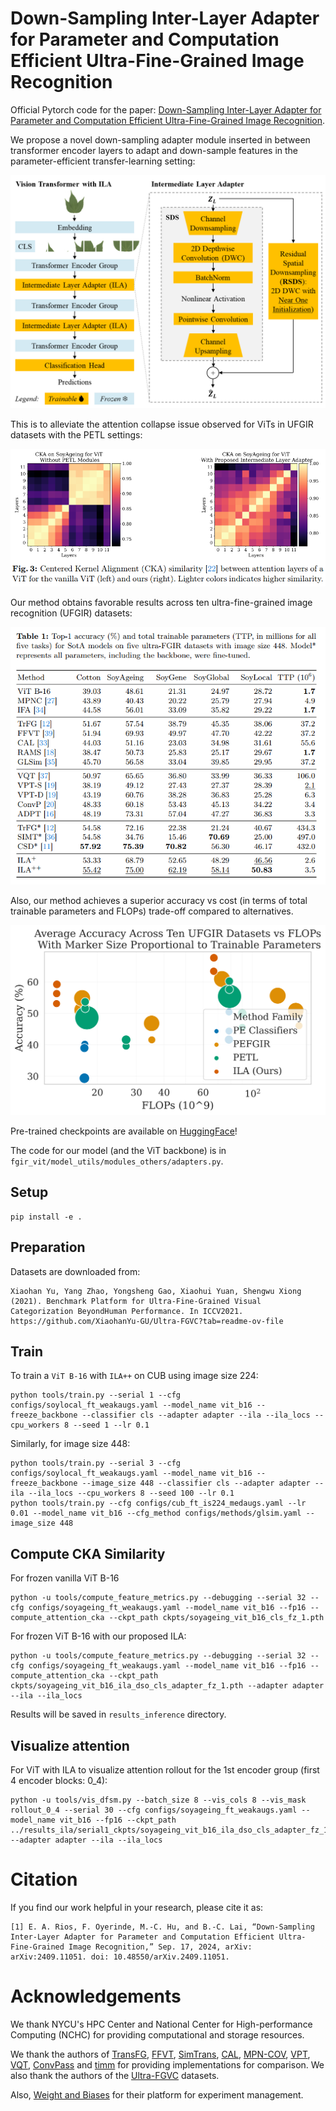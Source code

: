# Down-Sampling Inter-Layer Adapter for Parameter and Computation Efficient Ultra-Fine-Grained Image Recognition

Official Pytorch code for the paper: [Down-Sampling Inter-Layer Adapter for Parameter and Computation Efficient Ultra-Fine-Grained Image Recognition](https://arxiv.org/abs/2409.11051).

We propose a novel down-sampling adapter module inserted in between transformer
encoder layers to adapt and down-sample features in the parameter-efficient
transfer-learning setting:

![](./assets/overview.png)

This is to alleviate the attention collapse issue observed for ViTs 
in UFGIR datasets with the PETL settings:

![](./assets/cka_attn_soyageing_vanilla_vs_ila.png)

Our method obtains favorable results across ten ultra-fine-grained image recognition
(UFGIR) datasets:

![](./assets/table_sota.png)

Also, our method achieves a superior accuracy vs cost (in terms of total
trainable parameters and FLOPs) trade-off compared to alternatives.

![](./assets/acc_vs_flops_vs_params_log_big.png)

Pre-trained checkpoints are available on [HuggingFace](https://huggingface.co/NYCU-PCSxNTHU-MIS/DownSamplingInterLayerAdapter)!

The code for our model (and the ViT backbone) is in `fgir_vit/model_utils/modules_others/adapters.py`.


## Setup

```
pip install -e . 
```


## Preparation

Datasets are downloaded from:
```
Xiaohan Yu, Yang Zhao, Yongsheng Gao, Xiaohui Yuan, Shengwu Xiong (2021). Benchmark Platform for Ultra-Fine-Grained Visual Categorization BeyondHuman Performance. In ICCV2021.
https://github.com/XiaohanYu-GU/Ultra-FGVC?tab=readme-ov-file
```


## Train

To train a `ViT B-16` with `ILA++` on CUB using image size 224:

```
python tools/train.py --serial 1 --cfg configs/soylocal_ft_weakaugs.yaml --model_name vit_b16 --freeze_backbone --classifier cls --adapter adapter --ila --ila_locs --cpu_workers 8 --seed 1 --lr 0.1
```

Similarly, for image size 448:
```
python tools/train.py --serial 3 --cfg configs/soylocal_ft_weakaugs.yaml --model_name vit_b16 --freeze_backbone --image_size 448 --classifier cls --adapter adapter --ila --ila_locs --cpu_workers 8 --seed 100 --lr 0.1
python tools/train.py --cfg configs/cub_ft_is224_medaugs.yaml --lr 0.01 --model_name vit_b16 --cfg_method configs/methods/glsim.yaml --image_size 448
```


## Compute CKA Similarity

For frozen vanilla ViT B-16
```
python -u tools/compute_feature_metrics.py --debugging --serial 32 --cfg configs/soyageing_ft_weakaugs.yaml --model_name vit_b16 --fp16 --compute_attention_cka --ckpt_path ckpts/soyageing_vit_b16_cls_fz_1.pth
```

For frozen ViT B-16 with our proposed ILA:

```
python -u tools/compute_feature_metrics.py --debugging --serial 32 --cfg configs/soyageing_ft_weakaugs.yaml --model_name vit_b16 --fp16 --compute_attention_cka --ckpt_path ckpts/soyageing_vit_b16_ila_dso_cls_adapter_fz_1.pth --adapter adapter --ila --ila_locs
```

Results will be saved in `results_inference` directory.


## Visualize attention

For ViT with ILA to visualize attention rollout for the 1st encoder group (first 4 encoder blocks: 0_4):

```
python -u tools/vis_dfsm.py --batch_size 8 --vis_cols 8 --vis_mask rollout_0_4 --serial 30 --cfg configs/soyageing_ft_weakaugs.yaml --model_name vit_b16 --fp16 --ckpt_path ../results_ila/serial1_ckpts/soyageing_vit_b16_ila_dso_cls_adapter_fz_1.pth --adapter adapter --ila --ila_locs
```

# Citation
If you find our work helpful in your research, please cite it as:

```
[1] E. A. Rios, F. Oyerinde, M.-C. Hu, and B.-C. Lai, “Down-Sampling Inter-Layer Adapter for Parameter and Computation Efficient Ultra-Fine-Grained Image Recognition,” Sep. 17, 2024, arXiv: arXiv:2409.11051. doi: 10.48550/arXiv.2409.11051.
```

# Acknowledgements
We thank NYCU's HPC Center and National Center for High-performance Computing (NCHC) for providing computational and storage resources. 

We thank the authors of [TransFG](https://github.com/TACJu/TransFG), [FFVT](https://github.com/Markin-Wang/FFVT), [SimTrans](https://github.com/PKU-ICST-MIPL/SIM-Trans_ACMMM2022), [CAL](https://github.com/raoyongming/CAL), [MPN-COV](https://github.com/jiangtaoxie/MPN-COV), [VPT](https://github.com/KMnP/vpt), [VQT](https://github.com/andytu28/VQT), [ConvPass](https://github.com/JieShibo/PETL-ViT/tree/main/convpass) and [timm](https://github.com/huggingface/pytorch-image-models/) for providing implementations for comparison. We also thank the authors of the [Ultra-FGVC](https://github.com/XiaohanYu-GU/Ultra-FGVC) datasets.

Also, [Weight and Biases](https://wandb.ai/) for their platform for experiment management.
 
